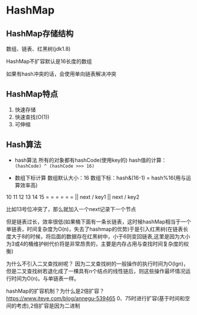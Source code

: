 # HashMap

## HashMap存储结构

数组、链表、红黑树(jdk1.8)

HashMap不扩容默认是16长度的数组

如果有hash冲突的话，会使用单向链表解决冲突

## HashMap特点

1. 快速存储
2. 快速查找(O(1))
3. 可伸缩

## Hash算法

- hash算法
所有的对象都有hashCode(使用key的)
hash值的计算：`(hashCode) ^ (hashCode >>> 16)`

- 数组下标计算
数组默认大小：16
数组下标：hash&(16-1) = hash%16(用与运算效率高)

10 11 12 13 14 15
=  =  =  =  =  = 
         || next
         \/
         key1
         || next
         \/
         key2

比如13号位冲突了，那么就加入一个next记录下一个节点

但是链表过长，效率很低(如果桶下面有一条长链表，这时候hashMap相当于一个单链表，时间复杂度为O(n)，失去了hashmap的优势)于是引入红黑树(在链表长度大于8的时候，将后面的数据存在红黑树中，小于6则变回链表,这里是因为大小为3或4的桶维护树代价将是非常昂贵的，主要是内存占用与查找时间复杂度的权衡)

为什么不引入二叉查找树呢？
因为二叉查找树的一般操作的执行时间为O(lgn)，但是二叉查找树若退化成了一棵具有n个结点的线性链后，则这些操作最坏情况运行时间为O(n)。与单链表一样。

hashMap的扩容机制？为什么是2倍扩容？
https://www.iteye.com/blog/annegu-539465
0、75时进行扩容(基于时间和空间的考虑),2倍扩容是因为二进制





